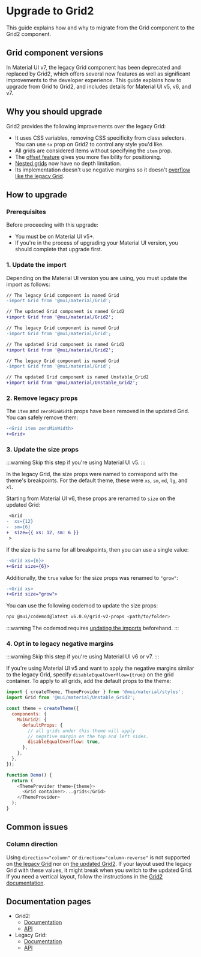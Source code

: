 # Upgrade to Grid2

<p class="description">This guide explains how and why to migrate from the Grid component to the Grid2 component.</p>

## Grid component versions

In Material UI v7, the legacy Grid component has been deprecated and replaced by Grid2, which offers several new features as well as significant improvements to the developer experience.
This guide explains how to upgrade from Grid to Grid2, and includes details for Material UI v5, v6, and v7.

## Why you should upgrade

Grid2 provides the following improvements over the legacy Grid:

- It uses CSS variables, removing CSS specificity from class selectors.
  You can use `sx` prop on Grid2 to control any style you'd like.
- All grids are considered items without specifying the `item` prop.
- The [offset feature](/material-ui/react-grid2/#offset) gives you more flexibility for positioning.
- [Nested grids](/material-ui/react-grid2/#nested-grid) now have no depth limitation.
- Its implementation doesn't use negative margins so it doesn't [overflow like the legacy Grid](/material-ui/react-grid/#negative-margin).

## How to upgrade

### Prerequisites

Before proceeding with this upgrade:

- You must be on Material UI v5+.
- If you're in the process of upgrading your Material UI version, you should complete that upgrade first.

### 1. Update the import

Depending on the Material UI version you are using, you must update the import as follows:

<codeblock storageKey="material-ui-version">

```diff v7
// The legacy Grid component is named Grid
-import Grid from '@mui/material/Grid';

// The updated Grid component is named Grid2
+import Grid from '@mui/material/Grid2';

```

```diff v6
// The legacy Grid component is named Grid
-import Grid from '@mui/material/Grid';

// The updated Grid component is named Grid2
+import Grid from '@mui/material/Grid2';
```

```diff v5
// The legacy Grid component is named Grid
-import Grid from '@mui/material/Grid';

// The updated Grid component is named Unstable_Grid2
+import Grid from '@mui/material/Unstable_Grid2';
```

</codeblock>

### 2. Remove legacy props

The `item` and `zeroMinWidth` props have been removed in the updated Grid.
You can safely remove them:

```diff
-<Grid item zeroMinWidth>
+<Grid>
```

### 3. Update the size props

:::warning
Skip this step if you're using Material UI v5.
:::

In the legacy Grid, the size props were named to correspond with the theme's breakpoints.
For the default theme, these were `xs`, `sm`, `md`, `lg`, and `xl`.

Starting from Material UI v6, these props are renamed to `size` on the updated Grid:

```diff
 <Grid
-  xs={12}
-  sm={6}
+  size={{ xs: 12, sm: 6 }}
 >
```

If the size is the same for all breakpoints, then you can use a single value:

```diff
-<Grid xs={6}>
+<Grid size={6}>
```

Additionally, the `true` value for the size props was renamed to `"grow"`:

```diff
-<Grid xs>
+<Grid size="grow">
```

You can use the following codemod to update the size props:

```bash v6
npx @mui/codemod@latest v6.0.0/grid-v2-props <path/to/folder>
```

:::warning
The codemod requires [updating the imports](#update-the-import) beforehand.
:::

### 4. Opt in to legacy negative margins

:::warning
Skip this step if you're using Material UI v6 or v7.
:::

If you're using Material UI v5 and want to apply the negative margins similar to the legacy Grid, specify `disableEqualOverflow={true}` on the grid container.
To apply to all grids, add the default props to the theme:

```js
import { createTheme, ThemeProvider } from '@mui/material/styles';
import Grid from '@mui/material/Unstable_Grid2';

const theme = createTheme({
  components: {
    MuiGrid2: {
      defaultProps: {
        // all grids under this theme will apply
        // negative margin on the top and left sides.
        disableEqualOverflow: true,
      },
    },
  },
});

function Demo() {
  return (
    <ThemeProvider theme={theme}>
      <Grid container>...grids</Grid>
    </ThemeProvider>
  );
}
```

## Common issues

### Column direction

Using `direction="column"` or `direction="column-reverse"` is not supported on [the legacy Grid](/material-ui/react-grid/#direction-column-column-reverse) nor on [the updated Grid2](/material-ui/react-grid2/#column-direction).
If your layout used the legacy Grid with these values, it might break when you switch to the updated Grid.
If you need a vertical layout, follow the instructions in the [Grid2 documentation](/material-ui/react-grid2/#column-direction).

## Documentation pages

- Grid2:
  - [Documentation](/material-ui/react-grid2/)
  - [API](/material-ui/api/grid-2/)
- Legacy Grid:
  - [Documentation](/material-ui/react-grid/)
  - [API](/material-ui/api/grid/)
